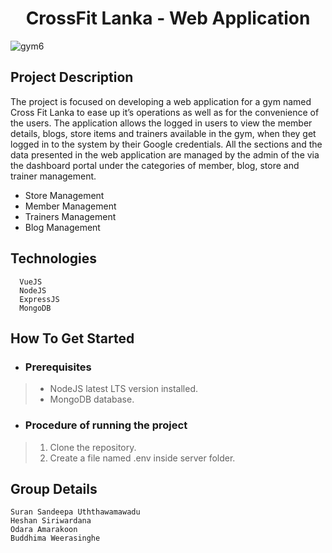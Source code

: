 <h1 align="center"> CrossFit Lanka - Web Application </h1>

![gym6](https://user-images.githubusercontent.com/74088854/188492241-44e66235-7d36-47e3-9106-33dd1b170708.jpeg)


## Project Description
The project is focused on developing a web application for a gym named Cross Fit Lanka to ease up it’s operations as well as for the convenience of the users. The application allows the logged in users to view the member details, blogs, store items and trainers available in the gym, when they get logged in to the system by their Google credentials. All the sections and the data presented in the web application are managed by the admin of the via the dashboard portal under the categories of member, blog, store and trainer management.
* Store Management
* Member Management
* Trainers Management
* Blog Management

## Technologies
```
  VueJS
  NodeJS
  ExpressJS
  MongoDB
```

## How To Get Started

  * ### Prerequisites
> * NodeJS latest LTS version installed. 
> * MongoDB database.

  * ### Procedure of running the project
> 1. Clone the repository.
> 2. Create a file named .env inside server folder.

## Group Details
```
Suran Sandeepa Uththawamawadu
Heshan Siriwardana
Odara Amarakoon 
Buddhima Weerasinghe
```
